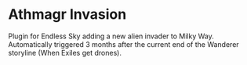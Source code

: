 # Athmagr Invasion

 Plugin for Endless Sky adding a new alien invader to Milky Way. Automatically triggered 3 months after the current end of the Wanderer storyline (When Exiles get drones).
